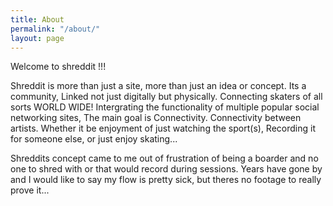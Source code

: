 ```yaml
---
title: About
permalink: "/about/"
layout: page
---
```


Welcome to shreddit !!!

Shreddit is more than just a site, more than just an idea or concept. Its a community, Linked not just digitally but physically. Connecting skaters of all sorts WORLD WIDE! Intergrating the functionality of multiple popular social networking sites, The main goal is Connectivity. Connectivity between artists. Whether it be enjoyment of just watching the sport(s), Recording it for someone else, or just enjoy skating...

Shreddits concept came to me out of frustration of being a boarder and no one to shred with or that would record during sessions. Years have gone by and I would like to say my flow is pretty sick, but theres no footage to really prove it...
